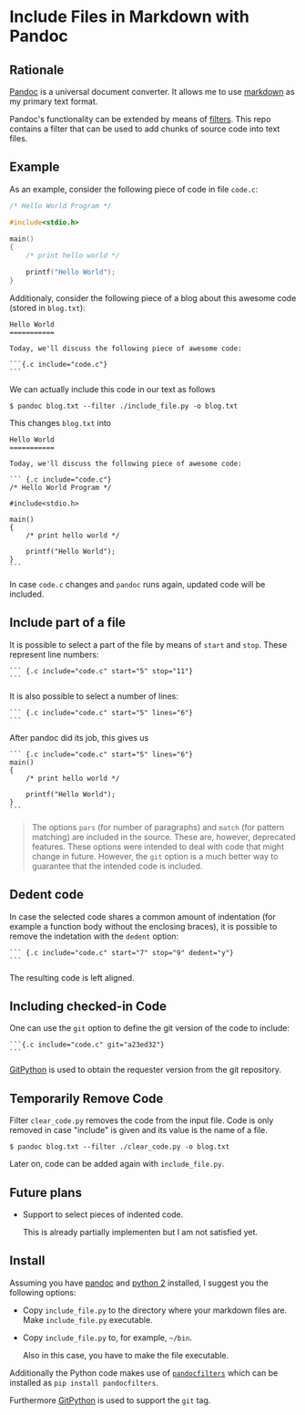 Include Files in Markdown with Pandoc
=====================================

Rationale
---------

[Pandoc](http://pandoc.org/) is a universal document converter. It
allows me to use
[markdown](https://daringfireball.net/projects/markdown/syntax) as my
primary text format.

Pandoc's functionality can be extended by means of
[filters](http://pandoc.org/scripting.html). This repo contains a filter
that can be used to add chunks of source code into text files.

Example
-------

As an example, consider the following piece of code in file `code.c`:

``` {.c include="code.c"}
/* Hello World Program */

#include<stdio.h>

main()
{
    /* print hello world */

    printf("Hello World");
}
```

Additionaly, consider the following piece of a blog about this awesome
code (stored in `blog.txt`):

    Hello World
    ===========

    Today, we'll discuss the following piece of awesome code:

    ```{.c include="code.c"}
    ```

We can actually include this code in our text as follows

    $ pandoc blog.txt --filter ./include_file.py -o blog.txt

This changes `blog.txt` into

    Hello World
    ===========

    Today, we'll discuss the following piece of awesome code:

    ``` {.c include="code.c"}
    /* Hello World Program */

    #include<stdio.h>

    main()
    {
        /* print hello world */

        printf("Hello World");
    }
    ```

In case `code.c` changes and `pandoc` runs again, updated code will be
included.

Include part of a file
----------------------

It is possible to select a part of the file by means of `start` and
`stop`. These represent line numbers:

    ``` {.c include="code.c" start="5" stop="11"}
    ```

It is also possible to select a number of lines:

    ``` {.c include="code.c" start="5" lines="6"}
    ```

After pandoc did its job, this gives us

    ``` {.c include="code.c" start="5" lines="6"}
    main()
    {
        /* print hello world */

        printf("Hello World");
    }
    ```

> The options `pars` (for number of paragraphs) and `match` (for pattern
> matching) are included in the source. These are, however, deprecated
> features. These options were intended to deal with code that might
> change in future. However, the `git` option is a much better way to
> guarantee that the intended code is included.

Dedent code
-----------

In case the selected code shares a common amount of indentation (for
example a function body without the enclosing braces), it is possible to
remove the indetation with the `dedent` option:

    ``` {.c include="code.c" start="7" stop="9" dedent="y"}
    ```

The resulting code is left aligned.

Including checked-in Code
-------------------------

One can use the `git` option to define the git version of the code to
include:

    ```{.c include="code.c" git="a23ed32"}
    ```

[GitPython](http://gitpython.readthedocs.io/en/stable/index.html) is
used to obtain the requester version from the git repository.

Temporarily Remove Code
-----------------------

Filter `clear_code.py` removes the code from the input file. Code is
only removed in case "include" is given and its value is the name of a
file.

    $ pandoc blog.txt --filter ./clear_code.py -o blog.txt

Later on, code can be added again with `include_file.py`.

Future plans
------------

-   Support to select pieces of indented code.

    This is already partially implementen but I am not satisfied yet.

Install
-------

Assuming you have [pandoc](http://pandoc.org/) and [python
2](https://www.python.org/) installed, I suggest you the following
options:

-   Copy `include_file.py` to the directory where your markdown
    files are. Make `include_file.py` executable.

-   Copy `include_file.py` to, for example, `~/bin`.

    Also in this case, you have to make the file executable.

Additionally the Python code makes use of
[`pandocfilters`](http://pandoc.org/scripting.html#but-i-dont-want-to-learn-haskell)
which can be installed as `pip install pandocfilters`.

Furthermore
[GitPython](http://gitpython.readthedocs.io/en/stable/index.html) is
used to support the `git` tag.
